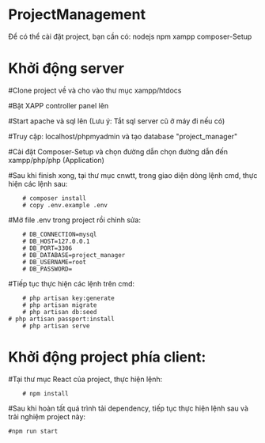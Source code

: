 # ProjectManagement
Để có thể cài đặt project, bạn cần có: 
	nodejs
	npm
	xampp
	composer-Setup

# Khởi động server
   #Clone project về và cho vào thư mục xampp/htdocs
   
   #Bật XAPP controller panel lên
   
   #Start apache và sql lên (Lưu ý: Tắt sql server cũ ở máy đi nếu có)
   
   #Truy cập: localhost/phpmyadmin và tạo database "project_manager"
   
   #Cài đặt Composer-Setup và chọn đường dẫn chọn đường dẫn đến xampp/php/php (Application)
   
   #Sau khi finish xong, tại thư mục cnwtt, trong giao diện dòng lệnh cmd, thực hiện các lệnh sau:
   
        # composer install
        # copy .env.example .env

   #Mở file .env trong project rồi chỉnh sửa: 
   
        # DB_CONNECTION=mysql
        # DB_HOST=127.0.0.1
        # DB_PORT=3306
        # DB_DATABASE=project_manager
        # DB_USERNAME=root
        # DB_PASSWORD=

   #Tiếp tục thực hiện các lệnh trên cmd:

        # php artisan key:generate 
        # php artisan migrate
        # php artisan db:seed
	# php artisan passport:install
        # php artisan serve 
	
# Khởi động project phía client:
  #Tại thư mục React của project, thực hiện lệnh:

        # npm install
	
  #Sau khi hoàn tất quá trình tải dependency, tiếp tục thực hiện lệnh sau và trải nghiệm project này:
  
  	#npm run start



